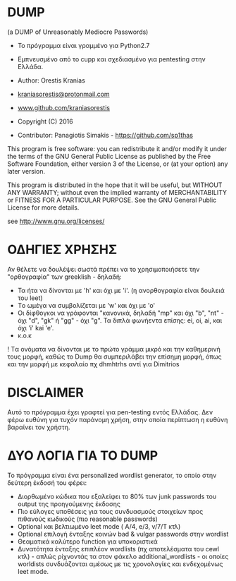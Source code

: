 # DUMP

(a DUMP of Unreasonably Mediocre Passwords) 

* Το πρόγραμμα είναι γραμμένο για Python2.7

* Εμπνευσμένο από το cupp και σχεδιασμένο για pentesting στην Ελλάδα.

* Author: Orestis Kranias
* kraniasorestis@protonmail.com
* www.github.com/kraniasorestis
* Copyright (C) 2016
* Contributor: Panagiotis Simakis - https://github.com/sp1thas

This program is free software: you can redistribute it and/or modify
it under the terms of the GNU General Public License as published by
the Free Software Foundation, either version 3 of the License, or
(at your option) any later version.

This program is distributed in the hope that it will be useful,
but WITHOUT ANY WARRANTY; without even the implied warranty of
MERCHANTABILITY or FITNESS FOR A PARTICULAR PURPOSE.  See the
GNU General Public License for more details.

 see <http://www.gnu.org/licenses/>





# ΟΔΗΓΙΕΣ ΧΡΗΣΗΣ

Αν θέλετε να δουλέψει σωστά πρέπει να το χρησιμοποιήσετε την "ορθογραφία" των greeklish - δηλαδή:

* Τα ήτα να δίνονται με 'h' και όχι με 'i'. (η ανορθογραφία είναι δουλειά του leet)
* Tο ωμέγα να συμβολίζεται με 'w' και όχι με 'ο'
* Οι δίφθογκοι να γράφονται "κανονικά, δηλαδή "mp" και όχι "b", "nt" - όχι "d",
"gk" ή "gg" - όχι "g". Τα διπλά φωνήεντα επίσης: ei, oi, ai, και όχι 'i' kai 'e'.
* κ.ο.κ

! Tα ονόματα να δίνονται με το πρώτο γράμμα μικρό και την καθημερινή τους μορφή, καθώς το Dump θα συμπεριλάβει την επίσημη μορφή, όπως και την μορφή με κεφαλαίο
πχ dhmhtrhs αντί για Dimitrios





# DISCLAIMER

Αυτό το πρόγραμμα έχει γραφτεί για pen-testing εντός Ελλάδας. Δεν φέρω ευθύνη
για τυχόν παράνομη χρήση, στην οποία περίπτωση η ευθύνη βαραίνει τον χρήστη.




# ΔΥΟ ΛΟΓΙΑ ΓΙΑ ΤΟ DUMP

Το πρόγραμμα είναι ένα personalized wordlist generator, το οποίο στην δεύτερη έκδοσή του φέρει:

* Διορθωμένο κώδικα που εξαλείφει το 80% των junk passwords του output της προηγούμενης έκδοσης
* Πιο εύλογες υποθέσεις για τους συνδυασμούς στοιχείων προς πιθανούς κωδικούς (πιο reasonable passwords)
* Optional και βελτιωμένο leet mode ( A/4, e/3, v/7/T κτλ)
* Optional επιλογή ένταξης κοινών bad & vulgar passwords στην wordlist
* Θεαματικά καλύτερο function για υποκοριστικά
* Δυνατότητα ένταξης επιπλέον wordlists (πχ αποτελέσματα του cewl κτλ) - απλώς ρίχνοντάς τα στον φάκελο additional_wordlists - οι οποίες worldists συνδυάζονται αμέσως με τις χρονολογίες και ενδεχομένως leet mode. 


